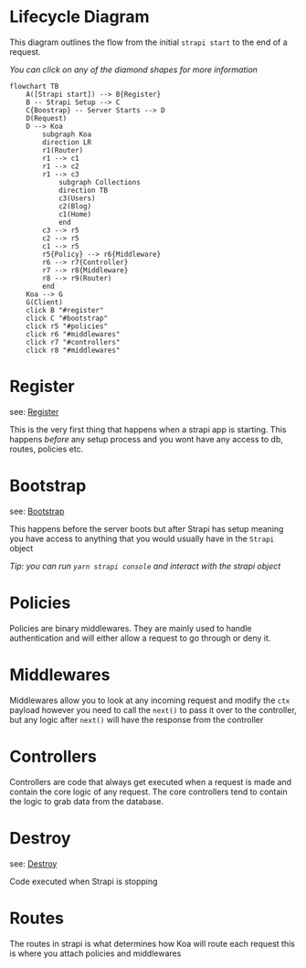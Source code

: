 # Lifecycle Diagram

This diagram outlines the flow from the initial `strapi start` to the end of a request.

_You can click on any of the diamond shapes for more information_

``` mermaid
flowchart TB
    A([Strapi start]) --> B{Register} 
    B -- Strapi Setup --> C
    C{Boostrap} -- Server Starts --> D
    D(Request)
    D --> Koa
        subgraph Koa
        direction LR
        r1(Router)
        r1 --> c1
        r1 --> c2
        r1 --> c3
            subgraph Collections
            direction TB
            c3(Users)
            c2(Blog)
            c1(Home)
            end
        c3 --> r5
        c2 --> r5
        c1 --> r5
        r5{Policy} --> r6{Middleware}
        r6 --> r7{Controller}
        r7 --> r8{Middleware}
        r8 --> r9(Router)
        end
    Koa --> G
    G(Client)
    click B "#register"
    click C "#bootstrap"
    click r5 "#policies"
    click r6 "#middlewares"
    click r7 "#controllers"
    click r8 "#middlewares"
```

# Register
see: [Register](https://docs.strapi.io/developer-docs/latest/setup-deployment-guides/configurations/optional/functions.html)

This is the very first thing that happens when a strapi app is starting. This happens _before_ any setup process and you wont have any access to db, routes, policies etc.

# Bootstrap
see: [Bootstrap](https://docs.strapi.io/developer-docs/latest/setup-deployment-guides/configurations/optional/functions.html)

This happens before the server boots but after Strapi has setup meaning you have access to anything that you would usually have in the `Strapi` object

_Tip:  you can run `yarn strapi console` and interact with the strapi object_

# Policies

Policies are binary middlewares. They are mainly used to handle authentication and will either allow a request to go through or deny it.

# Middlewares

Middlewares allow you to look at any incoming request and modify the `ctx` payload however you need to call the `next()` to pass it over to the controller, but any logic after `next()` will have the response from the controller

# Controllers

Controllers are code that always get executed when a request is made and contain the core logic of any request. The core controllers tend to contain the logic to grab data from the database.

# Destroy
see: [Destroy](https://docs.strapi.io/developer-docs/latest/setup-deployment-guides/configurations/optional/functions.html)

Code executed when Strapi is stopping

# Routes

The routes in strapi is what determines how Koa will route each request this is where you attach policies and middlewares

